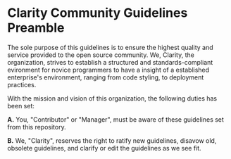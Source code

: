 # Clarity Community Guidelines Preamble

The sole purpose of this guidelines is to ensure the highest quality and service provided to the open source community.
We, Clarity, the organization, strives to establish a structured and standards-compliant evironment for novice programmers
to have a insight of a established enterprise's environment, ranging from code styling, to deployment practices.

With the mission and vision of this organization, the following duties has been set:

**A.** You, "Contributor" or "Manager", must be aware of these guidelines set from this repository.

**B.** We, "Clarity", reserves the right to ratify new guidelines, disavow old, obsolete guidelines, and clarify or edit the guidelines as we see fit.



